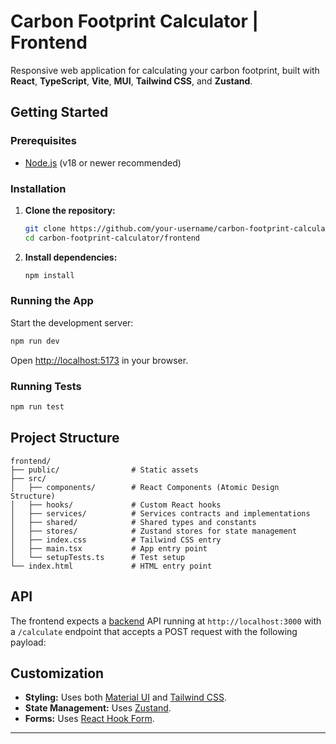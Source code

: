 # Carbon Footprint Calculator | Frontend

Responsive web application for calculating your carbon footprint, built with **React**, **TypeScript**, **Vite**, **MUI**, **Tailwind CSS**, and **Zustand**.

## Getting Started

### Prerequisites

- [Node.js](https://nodejs.org/) (v18 or newer recommended)

### Installation

1. **Clone the repository:**

   ```sh
   git clone https://github.com/your-username/carbon-footprint-calculator.git
   cd carbon-footprint-calculator/frontend
   ```

2. **Install dependencies:**
   ```sh
   npm install
   ```

### Running the App

Start the development server:

```sh
npm run dev
```

Open [http://localhost:5173](http://localhost:5173) in your browser.

### Running Tests

```sh
npm run test
```

## Project Structure

```
frontend/
├── public/                # Static assets
├── src/
│   ├── components/        # React Components (Atomic Design Structure)
│   ├── hooks/             # Custom React hooks
│   ├── services/          # Services contracts and implementations
│   ├── shared/            # Shared types and constants
│   ├── stores/            # Zustand stores for state management
│   ├── index.css          # Tailwind CSS entry
│   ├── main.tsx           # App entry point
│   └── setupTests.ts      # Test setup
└── index.html             # HTML entry point
```

## API

The frontend expects a [backend](https://github.com/leovesoliveira/carbon-footprint-calculator/tree/main/backend) API running at `http://localhost:3000` with a `/calculate` endpoint that accepts a POST request with the following payload:

## Customization

- **Styling:** Uses both [Material UI](https://mui.com/) and [Tailwind CSS](https://tailwindcss.com/).
- **State Management:** Uses [Zustand](https://zustand-demo.pmnd.rs/).
- **Forms:** Uses [React Hook Form](https://react-hook-form.com/).

---
